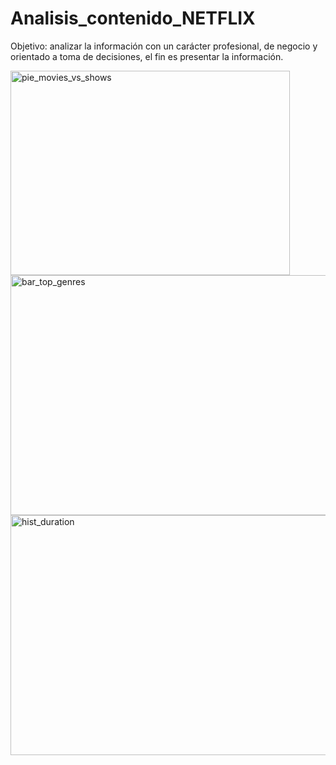 # Analisis_contenido_NETFLIX
Objetivo: analizar la información con un carácter profesional, de negocio y orientado a toma de decisiones, el fin es presentar la información.


<img width="447" height="327" alt="pie_movies_vs_shows" src="https://github.com/user-attachments/assets/2cb5fc31-98cf-4e54-8a14-5e6435cefad5" />
<img width="640" height="384" alt="bar_top_genres" src="https://github.com/user-attachments/assets/8fa9c31a-81f4-48fb-971f-adb25aa0f4ae" />
<img width="698" height="384" alt="hist_duration" src="https://github.com/user-attachments/assets/8de4a7ea-e441-4696-993a-19360c769501" />
